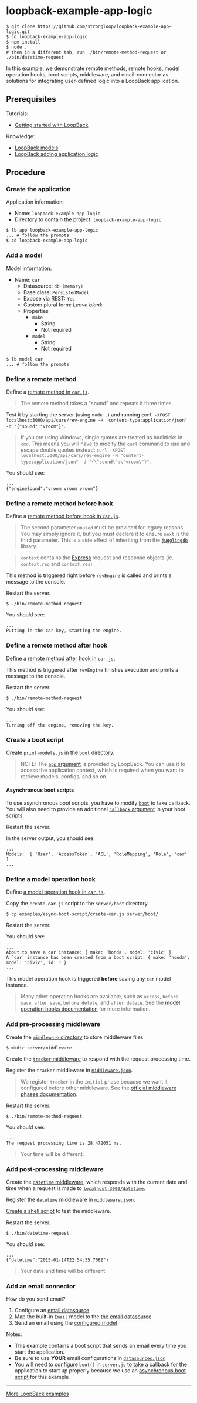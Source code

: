 # loopback-example-app-logic

```
$ git clone https://github.com/strongloop/loopback-example-app-logic.git
$ cd loopback-example-app-logic
$ npm install
$ node .
# then in a different tab, run ./bin/remote-method-request or ./bin/datetime-request
```

In this example, we demonstrate remote methods, remote hooks, model operation hooks, boot scripts, middleware, and email-connector as solutions for integrating user-defined logic into a LoopBack application.


## Prerequisites

Tutorials:

- [Getting started with LoopBack](http://loopback.io/doc/zh/lb2/Getting-started-with-LoopBack.html)

Knowledge:

- [LoopBack models](http://loopback.io/doc/zh/lb2/Defining-models.html)
- [LoopBack adding application logic](http://loopback.io/doc/zh/lb2/Adding-application-logic.html)

## Procedure

### Create the application

Application information:

- Name: `loopback-example-app-logic`
- Directory to contain the project: `loopback-example-app-logic`

```
$ lb app loopback-example-app-logic
... # follow the prompts
$ cd loopback-example-app-logic
```

### Add a model

Model information:

- Name: `car`
  - Datasource: `db (memory)`
  - Base class: `PersistedModel`
  - Expose via REST: `Yes`
  - Custom plural form: *Leave blank*
  - Properties
    - `make`
      - String
      - Not required
    - `model`
      - String
      - Not required

```
$ lb model car
... # follow the prompts
```

### Define a remote method

Define a [remote method in `car.js`](https://github.com/strongloop/loopback-example-app-logic/blob/master/common/models/car.js#L7-L18).

> The remote method takes a "sound" and repeats it three times.

Test it by starting the server (using `node .`) and running `curl -XPOST localhost:3000/api/cars/rev-engine -H 'content-type:application/json' -d '{"sound":"vroom"}'`.

>If you are using Windows, single quotes are treated as backticks in `cmd`. This means you will have to modify the `curl` command to use and escape double quotes instead: `curl -XPOST localhost:3000/api/cars/rev-engine -H "content-type:application/json" -d "{\"sound\":\"vroom\"}"`.

You should see:

```
...
{"engineSound":"vroom vroom vroom"}
```

### Define a remote method before hook

Define a [remote method before hook in `car.js`](https://github.com/strongloop/loopback-example-app-logic/blob/master/common/models/car.js#L20-L24).

> The second parameter `unused` must be provided for legacy reasons. You may simply ignore it, but you must declare it to ensure `next` is the third parameter. This is a side effect of inheriting from the [`jugglingdb`](https://github.com/1602/jugglingdb) library.

> `context` contains the [Express](http://expressjs.com/) request and response objects (ie. `context.req` and `context.res`).

This method is triggered right before `revEngine` is called and prints a message to the console.

Restart the server.

```
$ ./bin/remote-method-request
```

You should see:

```
...
Putting in the car key, starting the engine.
```

### Define a remote method after hook

Define a [remote method after hook in `car.js`](https://github.com/strongloop/loopback-example-app-logic/blob/master/common/models/car.js#L26-L30).

This method is triggered after `revEngine` finishes execution and prints a message to the console.

Restart the server.

```
$ ./bin/remote-method-request
```

You should see:

```
...
Turning off the engine, removing the key.
```

### Create a boot script

Create [`print-models.js`](https://github.com/strongloop/loopback-example-app-logic/blob/master/server/boot/print-models.js) in the [`boot` directory](/server/boot).

> NOTE: The [`app` argument](https://github.com/strongloop/loopback-example-app-logic/blob/master/server/boot/print-models.js#L6) is provided by LoopBack. You can use it to access the application context, which is required when you want to retrieve models, configs, and so on.

#### Asynchronous boot scripts

To use asynchronous boot scripts, you have to modify [`boot`](https://github.com/strongloop/loopback-example-app-logic/blob/master/examples/async-boot-scripts/server.js#L8) to take  callback. You will also need to provide an additional [`callback` argument](https://github.com/strongloop/loopback-example-app-logic/blob/master/examples/async-boot-script/create-car.js#L6) in your boot scripts.

Restart the server.

In the server output, you should see:

```
...
Models:  [ 'User', 'AccessToken', 'ACL', 'RoleMapping', 'Role', 'car' ]
...
```

### Define a model operation hook

Define [a model operation hook in `car.js`](https://github.com/strongloop/loopback-example-app-logic/blob/master/common/models/car.js#L34-L38).

Copy the `create-car.js` script to the `server/boot` directory.

```
$ cp examples/async-boot-script/create-car.js server/boot/
```

Restart the server.

You should see:

```
...
About to save a car instance: { make: 'honda', model: 'civic' }
A `car` instance has been created from a boot script: { make: 'honda', model: 'civic', id: 1 }
...
```

This model operation hook is triggered **before** saving any `car` model instance.

> Many other operation hooks are available, such as `access`, `before save`, `after save`, `before delete`, and `after delete`. See the [model operation hooks documentation](http://docs.strongloop.com/display/public/LB/Operation+hooks) for more information.

### Add pre-processing middleware

Create the [`middleware` directory](/server/middleware) to store middleware
files.

```
$ mkdir server/middleware
```

Create the [`tracker` middleware](https://github.com/strongloop/loopback-example-app-logic/blob/master/server/middleware/tracker.js) to respond with
the request processing time.

Register the `tracker` middleware in [`middleware.json`](https://github.com/strongloop/loopback-example-app-logic/blob/master/server/middleware.json#L7).

> We register `tracker` in the `initial` phase because we want it configured before other middleware. See the [official middleware phases documentation](http://docs.strongloop.com/display/LB/Defining+middleware#Definingmiddleware-Middlewarephases).

Restart the server.

```
$ ./bin/remote-method-request
```

You should see:

```
...
The request processing time is 28.472051 ms.
```

> Your time will be different.

### Add post-processing middleware

Create the [`datetime` middleware](https://github.com/strongloop/loopback-example-app-logic/blob/master/server/middleware/datetime.js), which responds with the current date and time when a request is made to [`localhost:3000/datetime`](http://localhost:3000/datetime).

Register the `datetime` middleware in [`middleware.json`](https://github.com/strongloop/loopback-example-app-logic/blob/master/server/middleware.json#L26-L28).

[Create a shell script](https://github.com/strongloop/loopback-example-app-logic/blob/master/bin/datetime-request) to test the middleware.

Restart the server.

```
$ ./bin/datetime-request
```

You should see:

```
...
{"datetime":"2015-01-14T22:54:35.708Z"}
```

> Your date and time will be different.

### Add an email connector

How do you send email?

1. Configure an [email datasource](https://github.com/strongloop/loopback-example-app-logic/blob/master/server/datasources.json#L6-L21)
2. Map the built-in `Email` model to the [the email datasource](https://github.com/strongloop/loopback-example-app-logic/blob/master/server/model-config.json#L33-L35)
3. Send an email using the [configured model](https://github.com/strongloop/loopback-example-app-logic/blob/master/server/bin/send-email.js#L12-L23)

Notes:

- This example contains a boot script that sends an email every time you start the application.
- Be sure to use **YOUR** email configurations in [`datasources.json`](https://github.com/strongloop/loopback-example-app-logic/blob/master/server/datasources.json#L18-L19)
- You will need to [configure `boot()` in `server.js` to take a callback](https://github.com/strongloop/loopback-example-app-logic/blob/master/server/server.js#L8) for the application to start up properly because we use an [asynchronous boot script](https://github.com/strongloop/loopback-example-email/blob/master/server/boot/send-email.js#L3) for this example

---

[More LoopBack examples](https://loopback.io/doc/zh/lb3/Tutorials-and-examples.html)
